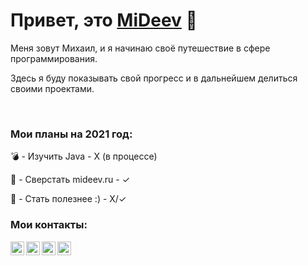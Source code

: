 # Привет, это [MiDeev][mideev] 👋

Меня зовут Михаил, и я начинаю своё путешествие в сфере программирования.

Здесь я буду показывать свой прогресс и в дальнейшем делиться своими проектами.

<br/>

### Мои планы на 2021 год:

💣 - Изучить Java - X (в процессе)

🧪 - Сверстать mideev.ru - ✓

🧨 - Стать полезнее :) - X/✓

### Мои контакты:

[<img align="left" alt="mideev" width="22px" src="https://raw.githubusercontent.com/MiDeev/gg/main/globe.svg" />][mideev]
[<img align="left" alt="email" width="22px" src="https://raw.githubusercontent.com/MiDeev/gg/main/email.svg" />][email]
[<img align="left" alt="youtube" width="22px" src="https://raw.githubusercontent.com/MiDeev/gg/main/youtube.svg" />][youtube]
[<img align="left" alt="twitter" width="22px" src="https://raw.githubusercontent.com/MiDeev/gg/main/twitter.svg" />][twitter]


<br/>

[mideev]: https://mideev.ru
[email]: mailto:mideevx@gmail.com
[twitter]: https://twitter.com/MiDeev
[youtube]: https://www.youtube.com/channel/UCGt8LO4rZQzyjPCwcoWl8k
